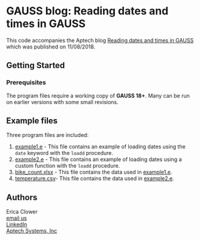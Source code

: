 # GAUSS blog: Reading dates and times in GAUSS
This code accompanies the Aptech blog [Reading dates and times in GAUSS](https://www.aptech.com/blog/reading-dates-and-times-in-gauss/) which was published on 11/08/2018.

## Getting Started
### Prerequisites
The program files require a working copy of **GAUSS 18+**. Many can be run on earlier versions with some small revisions.

## Example files
Three program files are included:
1. [example1.e](example1.e) - This file contains an example of loading dates using the `date` keyword with the `loadd` procedure.
2. [example2.e](example2.e) - This file contains an example of loading dates using a custom function with the `loadd` procedure.
3. [bike_count.xlsx](bike_count.xlsx) - This file contains the data used in [example1.e](example1.e).
4. [temperature.csv](temperature.csv )- This file contains the data used in [example2.e](example2.e).

## Authors
Erica Clower  
[email us](mailto:eclower@aptech.com)  
[LinkedIn](https://linkedin.com/in/ericaclower)  
[Aptech Systems, Inc](https://www.aptech.com/)
